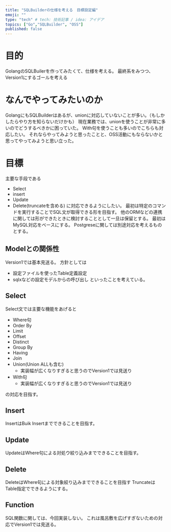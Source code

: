 ```yaml
---
title: "SQLBuilderの仕様を考える　目標設定編"
emoji: ""
type: "tech" # tech: 技術記事 / idea: アイデア
topics: ["Go","SQLBuilder", "OSS"]
published: false
---
```


# 目的
GolangのSQLBuilerを作ってみたくて、仕様を考える。
最終系をみつつ、Version1にするゴールを考える

# なんでやってみたいのか
GolangにもSQLBuilderはあるが、unionに対応していないことが多い。（もしかしたらやり方を知らないだけかも）
現在業務では、unionを使うことが非常に多いのでどうするべきかに困っていた。
With句を使うことも多いのでこちらも対応したい。
それならやってみようと思ったことと、OSS活動にもならないかと思ってやってみようと思い立った。

# 目標
主要な手段である
- Select
- insert
- Update
- Delete(truncateを含める)
に対応できるようにしたい。
最初は特定のコマンドを実行することでSQL文が取得できる形を目指す。
他のORMなどの連携に関しては形ができたときに検討することとして一旦は保留とする。
最初はMySQL対応をベースにする。
Postgreseに関しては別途対応を考えるものとする。

## Modelとの関係性
Version1では基本見送る。
方針としては
- 設定ファイルを使ったTable定義設定
- sqlxなどの設定モデルからの呼び出し
といったことを考えている。

## Select
Select文では主要な機能をあげると
- Where句
- Order By
- Limit
- Offset
- Distinct
- Group By
- Having
- Join
- Union(Union ALLも含む)
  - 実装幅が広くなりすぎると思うのでVersion1では見送り
- With句
  - 実装幅が広くなりすぎると思うのでVersion1では見送り

の対応を目指す。

## Insert
InsertはBuik Insertまでできることを目指す。

## Update
UpdateはWhere句による対処ウ絞り込みまでできることを目指す。

## Delete
DeleteはWhere句による対象絞り込みまでできることを目指す
TruncateはTable指定でできるようにする。

## Function
SQL関数に関しては、今回実装しない。
これは風呂敷を広げすぎないための対応でVersion1では見送る。